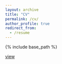 ```yaml
---
layout: archive
title: "CV"
permalink: /cv/
author_profile: true
redirect_from:
  - /resume
---
```


{% include base_path %}



[view](https://www.dropbox.com/scl/fi/b5o5h7cib0nquf5h4y1an/CV7s.pdf?rlkey=0q2wksz1i1c097ezqcw3cus95&dl=0)



  

